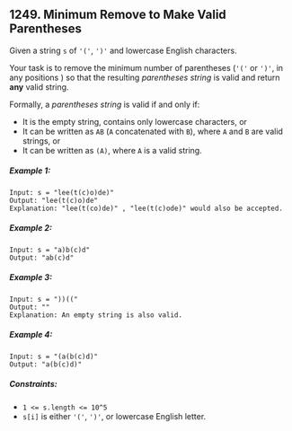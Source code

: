 ## 1249. Minimum Remove to Make Valid Parentheses

Given a string ```s``` of ```'('```, ```')'``` and lowercase English characters.

Your task is to remove the minimum number of parentheses (```'('``` or ```')'```, in any positions ) so that the resulting *parentheses string* is valid and return **any** valid string.

Formally, a *parentheses string* is valid if and only if:

* It is the empty string, contains only lowercase characters, or
* It can be written as ```AB``` (```A``` concatenated with ```B```), where ```A``` and ```B``` are valid strings, or
* It can be written as ```(A)```, where ```A``` is a valid string.

##### Example 1:
```
Input: s = "lee(t(c)o)de)"
Output: "lee(t(c)o)de"
Explanation: "lee(t(co)de)" , "lee(t(c)ode)" would also be accepted.
```
##### Example 2:
```
Input: s = "a)b(c)d"
Output: "ab(c)d"
```
##### Example 3:
```
Input: s = "))(("
Output: ""
Explanation: An empty string is also valid.
```
##### Example 4:
```
Input: s = "(a(b(c)d)"
Output: "a(b(c)d)"
```

##### Constraints:

* ```1 <= s.length <= 10^5```
* ```s[i]``` is either ```'('```, ```')'```, or lowercase English letter.
